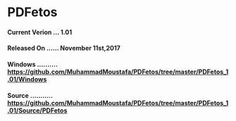 # PDFetos

#### Current Verion ... 1.01
#### Released On ...... November 11st,2017

#### Windows .......... https://github.com/MuhammadMoustafa/PDFetos/tree/master/PDFetos_1.01/Windows
#### Source  ........... https://github.com/MuhammadMoustafa/PDFetos/tree/master/PDFetos_1.01/Source/PDFetos
